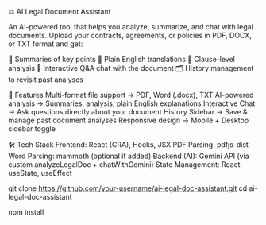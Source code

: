 ⚖️ AI Legal Document Assistant

An AI-powered tool that helps you analyze, summarize, and chat with legal documents.
Upload your contracts, agreements, or policies in PDF, DOCX, or TXT format and get:

📑 Summaries of key points
📝 Plain English translations
🔎 Clause-level analysis
💬 Interactive Q&A chat with the document
🗂 History management to revisit past analyses

🚀 Features
Multi-format file support → PDF, Word (.docx), TXT
AI-powered analysis → Summaries, analysis, plain English explanations
Interactive Chat → Ask questions directly about your document
History Sidebar → Save & manage past document analyses
Responsive design → Mobile + Desktop sidebar toggle

🛠️ Tech Stack
Frontend: React (CRA), Hooks, JSX
PDF Parsing: pdfjs-dist
Word Parsing: mammoth (optional if added)
Backend (AI): Gemini API (via custom analyzeLegalDoc + chatWithGemini)
State Management: React useState, useEffect

git clone https://github.com/your-username/ai-legal-doc-assistant.git
cd ai-legal-doc-assistant

npm install